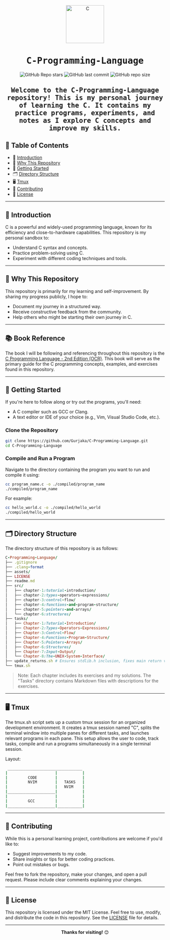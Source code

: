 <div align="center">

<img alt="C" src="assets/C_Programming_Language.svg" width="120px"/>

# <samp>C-Programming-Language</samp>

![GitHub Repo stars](https://img.shields.io/github/stars/Gurjaka/C-Learning?style=for-the-badge&labelColor=2e3440&color=5e81ac) ![GitHub last commit](https://img.shields.io/github/last-commit/Gurjaka/C-Learning?style=for-the-badge&labelColor=2e3440&color=5e81ac) ![GitHub repo size](https://img.shields.io/github/repo-size/Gurjaka/C-Learning?style=for-the-badge&labelColor=2e3440&color=5e81ac)

## <samp>Welcome to the **C-Programming-Language** repository! This is my personal journey of learning the C. It contains my practice programs, experiments, and notes as I explore C concepts and improve my skills.</samp>

</div>

## 📝 Table of Contents

- 🎯 [Introduction](#-introduction)
- 🤔 [Why This Repository](#-why-this-repository)
- 🚀 [Getting Started](#-getting-started)
- 🗂️ [Directory Structure](#%EF%B8%8F-directory-structure)
- 🖥️ [Tmux](#tmux)
- 🤝 [Contributing](#-contributing)
- 📜 [License](#-license)

---

## 🎯 Introduction

C is a powerful and widely-used programming language, known for its efficiency and close-to-hardware capabilities. This repository is my personal sandbox to:

- Understand C syntax and concepts.
- Practice problem-solving using C.
- Experiment with different coding techniques and tools.

---

## 🤔 Why This Repository

This repository is primarily for my learning and self-improvement. By sharing my progress publicly, I hope to:

- Document my journey in a structured way.
- Receive constructive feedback from the community.
- Help others who might be starting their own journey in C.

---


## 📚 Book Reference

The book I will be following and referencing throughout this repository is the [C Programming Language - 2nd Edition (OCR)](https://seriouscomputerist.atariverse.com/media/pdf/book/C%20Programming%20Language%20-%202nd%20Edition%20(OCR).pdf). This book will serve as the primary guide for the C programming concepts, examples, and exercises found in this repository.

---

## 🚀 Getting Started

If you're here to follow along or try out the programs, you'll need:

- A C compiler such as GCC or Clang.
- A text editor or IDE of your choice (e.g., Vim, Visual Studio Code, etc.).

### Clone the Repository

```bash
git clone https://github.com/Gurjaka/C-Programming-Language.git
cd C-Programming-Language
```

### Compile and Run a Program

Navigate to the directory containing the program you want to run and compile it using:

```bash
cc program_name.c -o ./compiled/program_name
./compiled/program_name
```

For example:

```bash
cc hello_world.c -o ./compiled/hello_world
./compiled/hello_world
```

---

## 🗂️ Directory Structure

The directory structure of this repository is as follows:

```ruby
C-Programming-Language/
├── .gitignore
├── .clang-format
├── assets/
├── LICENSE
├── readme.md
├── src/
│   ├── chapter-1:tutorial-introduction/
│   ├── chapter-2:types-operators-expressions/
│   ├── chapter-3:control-flow/
│   ├── chapter-4:functions-and-program-structure/
│   ├── chapter-5:pointers-and-arrays/
│   └── chapter-6:structures/
├── tasks/
│   ├── Chapter-1:Tutorial-Introduction/
│   ├── Chapter-2:Types-Operators-Expressions/
│   ├── Chapter-3:Control-Flow/
│   ├── Chapter-4:Functions-Program-Structure/
│   ├── Chapter-5:Pointers-Arrays/
│   ├── Chapter-6:Structures/
│   ├── Chapter-7:Input-Output/
│   └── Chapter-8:The-UNIX-System-Interface/
├── update_returns.sh # Ensures stdlib.h inclusion, fixes main return values, and formats code
└── tmux.sh
```

> Note: Each chapter includes its exercises and my solutions.
> The "Tasks" directory contains Markdown files with descriptions for the exercises.

---

## 🖥️ Tmux

The tmux.sh script sets up a custom tmux session for an organized development environment. It creates a tmux session named "C", splits the terminal window into multiple panes for different tasks, and launches relevant programs in each pane. This setup allows the user to code, track tasks, compile and run a programs simultaneously in a single terminal session.

Layout:
```bash
 _________________________________
|                     |           |
|         CODE        |           |
|         NVIM        |   TASKS   |
|                     |   NVIM    |
|_____________________|           |
|                     |           |
|         GCC         |           |
|_____________________|___________|
```

--- 

## 🤝 Contributing

While this is a personal learning project, contributions are welcome if you'd like to:

- Suggest improvements to my code.
- Share insights or tips for better coding practices.
- Point out mistakes or bugs.

Feel free to fork the repository, make your changes, and open a pull request. Please include clear comments explaining your changes.

---

## 📜 License

This repository is licensed under the MIT License. Feel free to use, modify, and distribute the code in this repository. See the [LICENSE](LICENSE) file for details.

---

<p align="center">
  <strong>Thanks for visiting!</strong> 😊
</p>
